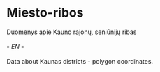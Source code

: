 # Miesto-ribos
Duomenys apie Kauno rajonų, seniūnijų ribas
<br><br>
<em>- EN -</em>
<br><br>
Data about Kaunas districts - polygon coordinates.
